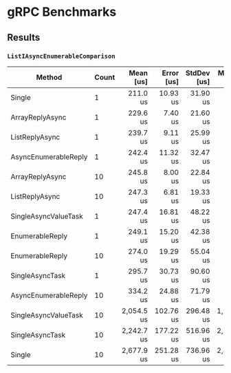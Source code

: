 # gRPC Benchmarks


## Results

### `ListIAsyncEnumerableComparison`


| Method               | Count |  Mean [us] | Error [us] | StdDev [us] | Median [us] |   Gen 0 | Allocated [B] |
|----------------------|-------|-----------:|-----------:|------------:|------------:|--------:|--------------:|
| Single               | 1     |   211.0 us |   10.93 us |    31.90 us |    198.6 us |  1.7090 |       8,215 B |
| ArrayReplyAsync      | 1     |   229.6 us |    7.40 us |    21.60 us |    226.0 us |  1.9531 |      11,162 B |
| ListReplyAsync       | 1     |   239.7 us |    9.11 us |    25.99 us |    234.8 us |  2.4414 |      12,671 B |
| AsyncEnumerableReply | 1     |   242.4 us |   11.32 us |    32.47 us |    231.5 us |  1.9531 |       9,879 B |
| ArrayReplyAsync      | 10    |   245.8 us |    8.00 us |    22.84 us |    243.6 us |  2.4414 |      11,696 B |
| ListReplyAsync       | 10    |   247.3 us |    6.81 us |    19.33 us |    242.5 us |  2.4414 |      13,140 B |
| SingleAsyncValueTask | 1     |   247.4 us |   16.81 us |    48.22 us |    244.7 us |  1.4648 |       8,576 B |
| EnumerableReply      | 1     |   249.1 us |   15.20 us |    42.38 us |    235.0 us |  1.9531 |       9,613 B |
| EnumerableReply      | 10    |   274.0 us |   19.29 us |    55.04 us |    253.1 us |  1.9531 |      10,087 B |
| SingleAsyncTask      | 1     |   295.7 us |   30.73 us |    90.60 us |    264.2 us |  1.4648 |       8,517 B |
| AsyncEnumerableReply | 10    |   334.2 us |   24.88 us |    71.79 us |    309.5 us |  2.4414 |      11,548 B |
| SingleAsyncValueTask | 10    | 2,054.5 us |  102.76 us |   296.48 us |  1,983.4 us | 15.6250 |      81,377 B |
| SingleAsyncTask      | 10    | 2,242.7 us |  177.22 us |   516.96 us |  2,102.5 us | 15.6250 |      81,213 B |
| Single               | 10    | 2,677.9 us |  251.28 us |   736.96 us |  2,421.8 us | 15.6250 |      80,296 B |